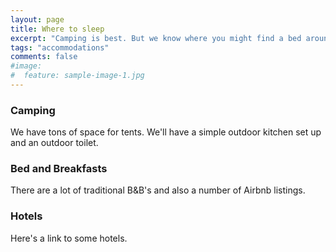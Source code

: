 ```yaml
---
layout: page
title: Where to sleep
excerpt: "Camping is best. But we know where you might find a bed around here too. "
tags: "accommodations"
comments: false
#image:
#  feature: sample-image-1.jpg
---
```




### Camping

We have tons of space for tents.  We'll have a simple outdoor kitchen set up and an outdoor toilet.

### Bed and Breakfasts

There are a lot of traditional B&B's and also a number of Airbnb listings.

### Hotels

Here's a link to some hotels. 
